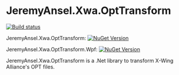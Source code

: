 # JeremyAnsel.Xwa.OptTransform

[![Build status](https://ci.appveyor.com/api/projects/status/cschfo9xynff8pfa/branch/main?svg=true)](https://ci.appveyor.com/project/JeremyAnsel/jeremyansel-xwa-opttransform/branch/main)

JeremyAnsel.Xwa.OptTransform:
[![NuGet Version](https://img.shields.io/nuget/v/JeremyAnsel.Xwa.OptTransform)](https://www.nuget.org/packages/JeremyAnsel.Xwa.OptTransform)

JeremyAnsel.Xwa.OptTransform.Wpf:
[![NuGet Version](https://img.shields.io/nuget/v/JeremyAnsel.Xwa.OptTransform.Wpf)](https://www.nuget.org/packages/JeremyAnsel.Xwa.OptTransform.Wpf)

JeremyAnsel.Xwa.OptTransform is a .Net library to transform X-Wing Alliance's OPT files.

